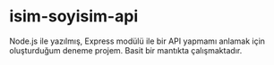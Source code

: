 # isim-soyisim-api
 Node.js ile yazılmış, Express modülü ile bir API yapmamı anlamak için oluşturduğum deneme projem. Basit bir mantıkta çalışmaktadır.
